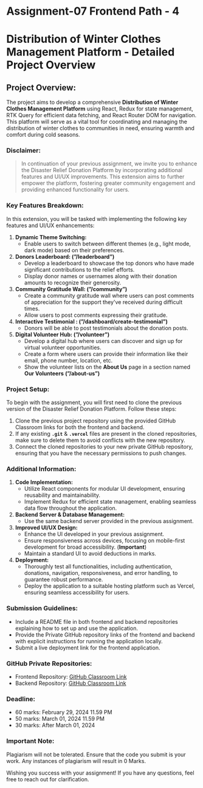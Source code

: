 # Assignment-07 Frontend Path - 4

# **Distribution of Winter Clothes Management Platform - Detailed Project Overview**

## **Project Overview:**

The project aims to develop a comprehensive **Distribution of Winter Clothes Management Platform** using React, Redux for state management, RTK Query for efficient data fetching, and React Router DOM for navigation. This platform will serve as a vital tool for coordinating and managing the distribution of winter clothes to communities in need, ensuring warmth and comfort during cold seasons.

### **Disclaimer:**

> In continuation of your previous assignment, we invite you to enhance the Disaster Relief Donation Platform by incorporating additional features and UI/UX improvements. This extension aims to further empower the platform, fostering greater community engagement and providing enhanced functionality for users.
> 

### **Key Features Breakdown:**

In this extension, you will be tasked with implementing the following key features and UI/UX enhancements:

1. **Dynamic Theme Switching:**
    - Enable users to switch between different themes (e.g., light mode, dark mode) based on their preferences.
2. **Donors Leaderboard: (”/leaderboard”)**
    - Develop a leaderboard to showcase the top donors who have made significant contributions to the relief efforts.
    - Display donor names or usernames along with their donation amounts to recognize their generosity.
3. **Community Gratitude Wall: (”/community”)**
    - Create a community gratitude wall where users can post comments of appreciation for the support they've received during difficult times.
    - Allow users to post comments expressing their gratitude.
4. **Interactive Testimonial : (”/dashboard/create-testimonial”)**
    - Donors will be able to post testimonials about the donation posts.
5. **Digital Volunteer Hub: (”/volunteer”)**
    - Develop a digital hub where users can discover and sign up for virtual volunteer opportunities.
    - Create a form where users can provide their information like their email, phone number, location, etc.
    - Show the volunteer lists on the **About Us** page in a section named **Our Volunteers** **(”/about-us”)**

### **Project Setup:**

To begin with the assignment, you will first need to clone the previous version of the Disaster Relief Donation Platform. Follow these steps:

1. Clone the previous project repository using the provided GitHub Classroom links for both the frontend and backend.
2. If any existing **`.git`** & **`.vercel`** files are present in the cloned repositories, make sure to delete them to avoid conflicts with the new repository.
3. Connect the cloned repositories to your new private GitHub repository, ensuring that you have the necessary permissions to push changes.

### **Additional Information:**

1. **Code Implementation:**
    - Utilize React components for modular UI development, ensuring reusability and maintainability.
    - Implement Redux for efficient state management, enabling seamless data flow throughout the application.
2. **Backend Server & Database Management:**
    - Use the same backend server provided in the previous assignment.
3. **Improved UI/UX Design:**
    - Enhance the UI developed in your previous assignment.
    - Ensure responsiveness across devices, focusing on mobile-first development for broad accessibility. (**Important**)
    - Maintain a standard UI to avoid deductions in marks.
4. **Deployment:**
    - Thoroughly test all functionalities, including authentication, donations, navigation, responsiveness, and error handling, to guarantee robust performance.
    - Deploy the application to a suitable hosting platform such as Vercel, ensuring seamless accessibility for users.

### **Submission Guidelines:**

- Include a README file in both frontend and backend repositories explaining how to set up and use the application.
- Provide the Private GitHub repository links of the frontend and backend with explicit instructions for running the application locally.
- Submit a live deployment link for the frontend application.

### **GitHub Private Repositories:**

- Frontend Repository: [GitHub Classroom Link](https://classroom.github.com/a/ugYcKW_q)
- Backend Repository: [GitHub Classroom Link](https://classroom.github.com/a/EfrfvbCd)

### **Deadline:**

- 60 marks: February 29, 2024 11.59 PM
- 50 marks: March 01, 2024 11.59 PM
- 30 marks: After March 01, 2024

### **Important Note:**

Plagiarism will not be tolerated. Ensure that the code you submit is your work. Any instances of plagiarism will result in 0 Marks.

Wishing you success with your assignment! If you have any questions, feel free to reach out for clarification.